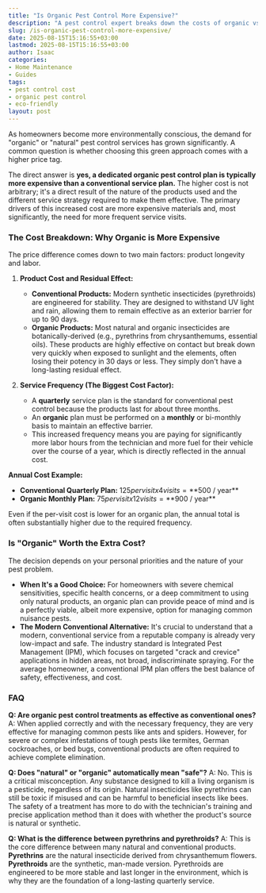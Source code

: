 ```yaml
---
title: "Is Organic Pest Control More Expensive?"
description: "A pest control expert breaks down the costs of organic vs. conventional services. Learn why natural pest control is often more expensive due to product and labor factors."
slug: /is-organic-pest-control-more-expensive/
date: 2025-08-15T15:16:55+03:00
lastmod: 2025-08-15T15:16:55+03:00
author: Isaac
categories:
- Home Maintenance
- Guides
tags:
- pest control cost
- organic pest control
- eco-friendly
layout: post
---
```

As homeowners become more environmentally conscious, the demand for "organic" or "natural" pest control services has grown significantly. A common question is whether choosing this green approach comes with a higher price tag.

The direct answer is **yes, a dedicated organic pest control plan is typically more expensive than a conventional service plan.** The higher cost is not arbitrary; it's a direct result of the nature of the products used and the different service strategy required to make them effective. The primary drivers of this increased cost are more expensive materials and, most significantly, the need for more frequent service visits.

### The Cost Breakdown: Why Organic is More Expensive

The price difference comes down to two main factors: product longevity and labor.

1.  **Product Cost and Residual Effect:**
    *   **Conventional Products:** Modern synthetic insecticides (pyrethroids) are engineered for stability. They are designed to withstand UV light and rain, allowing them to remain effective as an exterior barrier for up to 90 days.
    *   **Organic Products:** Most natural and organic insecticides are botanically-derived (e.g., pyrethrins from chrysanthemums, essential oils). These products are highly effective on contact but break down very quickly when exposed to sunlight and the elements, often losing their potency in 30 days or less. They simply don't have a long-lasting residual effect.

2.  **Service Frequency (The Biggest Cost Factor):**
    *   A **quarterly** service plan is the standard for conventional pest control because the products last for about three months.
    *   An **organic** plan must be performed on a **monthly** or bi-monthly basis to maintain an effective barrier.
    *   This increased frequency means you are paying for significantly more labor hours from the technician and more fuel for their vehicle over the course of a year, which is directly reflected in the annual cost.

**Annual Cost Example:**

*   **Conventional Quarterly Plan:** $125 per visit x 4 visits = **$500 / year**
*   **Organic Monthly Plan:** $75 per visit x 12 visits = **$900 / year**

Even if the per-visit cost is lower for an organic plan, the annual total is often substantially higher due to the required frequency.

### Is "Organic" Worth the Extra Cost?

The decision depends on your personal priorities and the nature of your pest problem.

*   **When It's a Good Choice:** For homeowners with severe chemical sensitivities, specific health concerns, or a deep commitment to using only natural products, an organic plan can provide peace of mind and is a perfectly viable, albeit more expensive, option for managing common nuisance pests.
*   **The Modern Conventional Alternative:** It's crucial to understand that a modern, conventional service from a reputable company is already very low-impact and safe. The industry standard is Integrated Pest Management (IPM), which focuses on targeted "crack and crevice" applications in hidden areas, not broad, indiscriminate spraying. For the average homeowner, a conventional IPM plan offers the best balance of safety, effectiveness, and cost.

### FAQ

**Q: Are organic pest control treatments as effective as conventional ones?**
A: When applied correctly and with the necessary frequency, they are very effective for managing common pests like ants and spiders. However, for severe or complex infestations of tough pests like termites, German cockroaches, or bed bugs, conventional products are often required to achieve complete elimination.

**Q: Does "natural" or "organic" automatically mean "safe"?**
A: No. This is a critical misconception. Any substance designed to kill a living organism is a pesticide, regardless of its origin. Natural insecticides like pyrethrins can still be toxic if misused and can be harmful to beneficial insects like bees. The safety of a treatment has more to do with the technician's training and precise application method than it does with whether the product's source is natural or synthetic.

**Q: What is the difference between pyrethrins and pyrethroids?**
A: This is the core difference between many natural and conventional products. **Pyrethrins** are the natural insecticide derived from chrysanthemum flowers. **Pyrethroids** are the synthetic, man-made version. Pyrethroids are engineered to be more stable and last longer in the environment, which is why they are the foundation of a long-lasting quarterly service.
